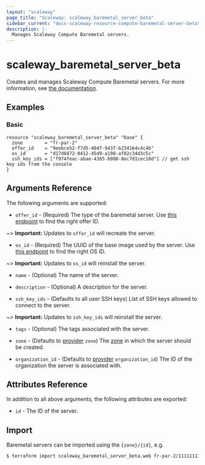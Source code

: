 ```yaml
---
layout: "scaleway"
page_title: "Scaleway: scaleway_baremetal_server_beta"
sidebar_current: "docs-scaleway-resource-compute-baremetal-server-beta"
description: |-
  Manages Scaleway Compute Baremetal servers.
---
```


# scaleway_baremetal_server_beta

Creates and manages Scaleway Compute Baremetal servers. For more information, see [the documentation](https://developers.scaleway.com/en/products/baremetal/api).

## Examples
    
### Basic

```hcl
resource "scaleway_baremetal_server_beta" "base" {
  zone		  = "fr-par-2"
  offer_id    = "9eebce52-f7d5-484f-9437-b234164c4c4b"
  os_id       = "d17d6872-0412-45d9-a198-af82c34d3c5c"
  ssh_key_ids = ["f974feac-abae-4365-b988-8ec7d1cec10d"] // get ssh key ids from the console
}
```

## Arguments Reference

The following arguments are supported:

- `offer_id` - (Required) The type of the baremetal server.
Use [this endpoint](https://developers.scaleway.com/en/products/baremetal/api/#get-334154) to find the right offer ID.

~> **Important:** Updates to `offer_id` will recreate the server.

- `os_id` - (Required) The UUID of the base image used by the server.
Use [this endpoint](https://developers.scaleway.com/en/products/baremetal/api/#get-87598a) to find the right OS ID.

~> **Important:** Updates to `os_id` will reinstall the server.

- `name` - (Optional) The name of the server.

- `description` - (Optional) A description for the server.

- `ssh_key_ids` - (Defaults to all user SSH keys) List of SSH keys allowed to connect to the server.

~> **Important:** Updates to `ssh_key_ids` will reinstall the server.

- `tags` - (Optional) The tags associated with the server.

- `zone` - (Defaults to [provider](../index.html#zone) `zone`) The [zone](../guides/regions_and_zones.html#zones) in which the server should be created.

- `organization_id` - (Defaults to [provider](../index.html#organization_id) `organization_id`) The ID of the organization the server is associated with.


## Attributes Reference

In addition to all above arguments, the following attributes are exported:

- `id` - The ID of the server.

## Import

Baremetal servers can be imported using the `{zone}/{id}`, e.g.

```bash
$ terraform import scaleway_baremetal_server_beta.web fr-par-2/11111111-1111-1111-1111-111111111111
```
